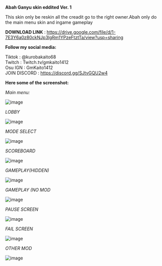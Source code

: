  **Abah Ganyu skin eddited Ver. 1**

This skin only be reskin all the creadit go to the right owner.Abah only do the main menu skin and ingame gameplay

**DOWNLOAD LINK** : https://drive.google.com/file/d/1-7E3Y6a0z80ckNJp3lgRm1YPzeFtztTa/view?usp=sharing


**Follow my social media:**

 Tiktok : @kurobakaito68   
    Twitch : Twitch.tv/gmkaito1412  
       Osu IGN : GmKaito1412  
JOIN DISCORD : https://discord.gg/SJtvGQU2w4

**Here some of the screenshot:**



*Main menu:*

![image](https://user-images.githubusercontent.com/118234460/201810400-6c98cbd2-4951-426b-a0bc-9915fa968c60.png)

*LOBBY*

![image](https://user-images.githubusercontent.com/118234460/201810444-e780e1bd-776c-4222-965d-270bf75af4b9.png)

*MODE SELECT*

![image](https://user-images.githubusercontent.com/118234460/201810493-9b303ee3-62dc-4a51-adf7-b97cc1afcd4f.png)


*SCOREBOARD*

![image](https://user-images.githubusercontent.com/118234460/201810541-3b3759aa-85cf-4a7a-97e9-e0c39d7a2fb6.png)

*GAMEPLAY(HIDDEN)*

![image](https://user-images.githubusercontent.com/118234460/201810578-30c5adf3-131a-407b-a6e0-77bf05576083.png)

*GAMEPLAY (NO MOD*

![image](https://user-images.githubusercontent.com/118234460/201810628-23104303-af3e-4b7e-95ce-2b38ad836613.png)


*PAUSE SCREEN*

![image](https://user-images.githubusercontent.com/118234460/201810704-2b8cd34c-2b6d-499c-84ca-8ab60b4e71d8.png)

*FAIL SCREEN*

![image](https://user-images.githubusercontent.com/118234460/201810760-cb04466c-3083-4b5c-9040-ff119d33c1a0.png)

*OTHER MOD*

![image](https://user-images.githubusercontent.com/118234460/201810798-6a2ce5e4-0157-4321-bbc5-f069bfdbdd98.png)

